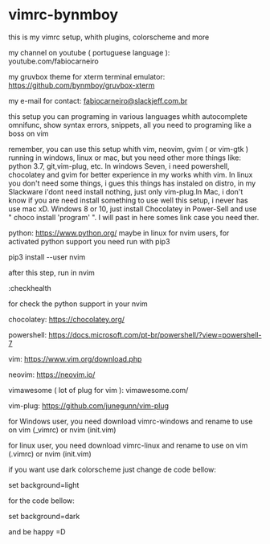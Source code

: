 # vimrc-bynmboy
this is my vimrc setup, whith plugins, colorscheme and more

my channel on youtube ( portuguese language ):
youtube.com/fabiocarneiro

my gruvbox theme for xterm terminal emulator:
https://github.com/bynmboy/gruvbox-xterm

my e-mail for contact:
fabiocarneiro@slackjeff.com.br

this setup you can programing in various languages whith autocomplete
omnifunc, show syntax errors, snippets, all you need to programing like a boss on vim

remember, you can use this setup whith vim, neovim, gvim ( or vim-gtk )
running in windows, linux or mac, but you need other more things like:
python 3.7, git,vim-plug, etc. In windows Seven, i need powershell,
chocolatey and gvim for better experience in my works whith vim.
In linux you don't need some things, i gues this things has instaled on distro,
in my Slackware i'dont need install nothing, just only vim-plug.In Mac, 
i don't know if you are need install something to use well this setup, 
i never has use mac xD. Windows 8 or 10, just install Chocolatey in Power-Sell and
use " choco install 'program' ". I will past in here somes link case you need ther.

python:
https://www.python.org/
maybe in linux for nvim users, for activated python support
you need run with pip3

pip3 install --user nvim


after this step, run in nvim 

:checkhealth 

for check the python support in your nvim

chocolatey:
https://chocolatey.org/

powershell:
https://docs.microsoft.com/pt-br/powershell/?view=powershell-7

vim:
https://www.vim.org/download.php

neovim:
https://neovim.io/

vimawesome ( lot of plug for vim ):
vimawesome.com/

vim-plug:
https://github.com/junegunn/vim-plug

for Windows user, you need download vimrc-windows and rename 
to use on vim (_vimrc) or nvim (init.vim)

for linux user, you need download vimrc-linux and rename to
use on vim (.vimrc) or nvim (init.vim)


if you want use dark colorscheme just change de code bellow:

set background=light

for the code bellow:

set background=dark

and be happy =D

